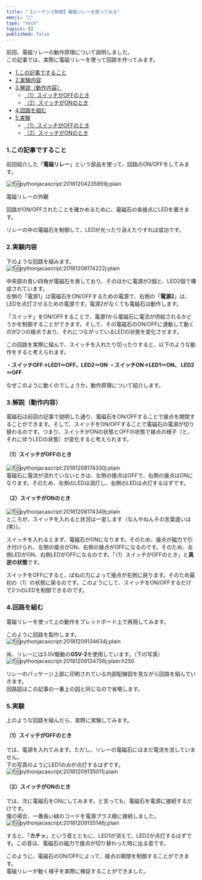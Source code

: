 ```yaml
---
title: "【シーケンス制御】電磁リレーを使ってみる"
emoji: "🤖"
type: "tech"
topics: []
published: false
---
```


前回、電磁リレーの動作原理について説明しました。  
この記事では、実際に電磁リレーを使って回路を作ってみます。

* [1.この記事ですること](#1この記事ですること)
* [2.実験内容](#2実験内容)
* [3.解説（動作内容）](#3解説動作内容)  
   * [（1）スイッチがOFFのとき](#1スイッチがOFFのとき)  
   * [（2）スイッチがONのとき](#2スイッチがONのとき)
* [4.回路を組む](#4回路を組む)
* [5.実験](#5実験)  
   * [（1）スイッチがOFFのとき](#1スイッチがOFFのとき-1)  
   * [（2）スイッチがONのとき](#2スイッチがONのとき-1)

### 1.この記事ですること

前回紹介した「**電磁リレー**」という部品を使って、回路のON/OFFをしてみます。

![f:id:pythonjacascript:20181204235859j:plain](/images/ppythonjacascript2018120420181204235859.jpg "f:id:pythonjacascript:20181204235859j:plain")

電磁リレーの外観

  
回路がON/OFFされたことを確かめるために、電磁石の各接点にLEDを置きます。

リレーの中の電磁石を制御して、LEDが光ったり消えたりすれば成功です。  
  
### 2.実験内容

下のような回路を組みます。  
![f:id:pythonjacascript:20181208174222j:plain](/images/ppythonjacascript2018120820181208174222.jpg "f:id:pythonjacascript:20181208174222j:plain")

  
中央部の青い四角が電磁石を表しており、そのほかに電源が2個と、LED2個で構成されています。  
左側の「電源1」は電磁石をON/OFFするための電源で、右側の「**電源2**」は、LEDを点灯させるための電源です。電源2がなくても電磁石は動作します。

  
「スイッチ」をON/OFFすることで、電源1から電磁石に電流が供給されるかどうかを制御することができます。そして、その電磁石のON/OFFに連動して動くのが2つの接点であり、それにつながっているLEDの状態を変化させます。

  
この回路を実際に組んで、スイッチを入れたり切ったりすると、以下のような動作をすると考えられます。  
  
**・スイッチOFF→LED1＝OFF、LED2＝ON** 
**・スイッチON→LED1＝ON、 LED2＝OFF**

なぜこのように動くのでしょうか。動作原理について紹介します。  
  
  
### 3.解説（動作内容）

電磁石は前回の記事で説明した通り、電磁石をON/OFFすることで接点を開閉することができます。そして、スイッチをON/OFFすることで電磁石の電源が切り替わるのです。つまり、スイッチがONの状態とOFFの状態で接点の様子（と、それに伴うLEDの状態）が変化すると考えられます。  
  
#### （1）スイッチがOFFのとき

![f:id:pythonjacascript:20181208174330j:plain](/images/ppythonjacascript2018120820181208174330.jpg "f:id:pythonjacascript:20181208174330j:plain")  
電磁石に電流が流れていないときは、左側の接点はOFFで、右側の接点はONになります。そのため、左側のLEDは消灯し、右側のLEDは点灯するはずです。  
  
#### （2）スイッチがONのとき

![f:id:pythonjacascript:20181208174349j:plain](/images/ppythonjacascript2018120820181208174349.jpg "f:id:pythonjacascript:20181208174349j:plain")  
ところが、スイッチを入れると状況は一変します（なんやねんその言葉遣いは(笑)）。

  
スイッチを入れるとまず、電磁石がONになります。そのため、接点が磁力で引き付けられ、左側の接点がON、右側の接点がOFFになるのです。そのため、左側LEDがON、右側LEDがOFFになるのです。「（1）スイッチがOFFのとき」と**真逆の状態**です。

スイッチをOFFにすると、ばねの力によって接点が右側に戻ります。そのため最初の（1）の状態に戻るのです。このようにして、スイッチをON/OFFするだけで2つのLEDを制御できるのです。  
  
### 4.回路を組む

電磁リレーを使って上の動作をブレッドボード上で再現してみます。

このように回路を製作します。  
![f:id:pythonjacascript:20181209134634j:plain](/images/ppythonjacascript2018120920181209134634.jpg "f:id:pythonjacascript:20181209134634j:plain")

尚、リレーには3.0V駆動の**G5V-2**を使用しています。（下の写真）  
![f:id:pythonjacascript:20181209134756j:plain:h250](/images/ppythonjacascript2018120920181209134756.jpg "f:id:pythonjacascript:20181209134756j:plain:h250")

リレーのパッケージ上部に印刷されている内部配線図を見ながら回路を組んでいきます。  
回路図はこの記事の一番上の図と同じなので省略します。  
  
### 5.実験

上のような回路を組んだら、実際に実験してみます。

#### （1）スイッチがOFFのとき

では、電源を入れてみます。ただし、リレーの電磁石にはまだ電流を流していません。  
下の写真のようにLED1のみが点灯するはずです。  
![f:id:pythonjacascript:20181209135011j:plain](/images/ppythonjacascript2018120920181209135011.jpg "f:id:pythonjacascript:20181209135011j:plain")  
  
  
#### （2）スイッチがONのとき

では、次に電磁石をONにしてみます。と言っても、電磁石を電源に接続するだけです。  
僕の場合、一番長い緑のコードを電源プラス極に接続しました。  
![f:id:pythonjacascript:20181209135146j:plain](/images/ppythonjacascript2018120920181209135146.jpg "f:id:pythonjacascript:20181209135146j:plain")  

すると、「**カチッ**」という音とともに、LED1が消えて、LED2が点灯するはずです。この音は、電磁石の磁力で接点が切り替わった時に出る音です。

  
このように、電磁石のON/OFFによって、接点の開閉を制御することができます。  
電磁リレーが動く様子を実際に検証することができました。